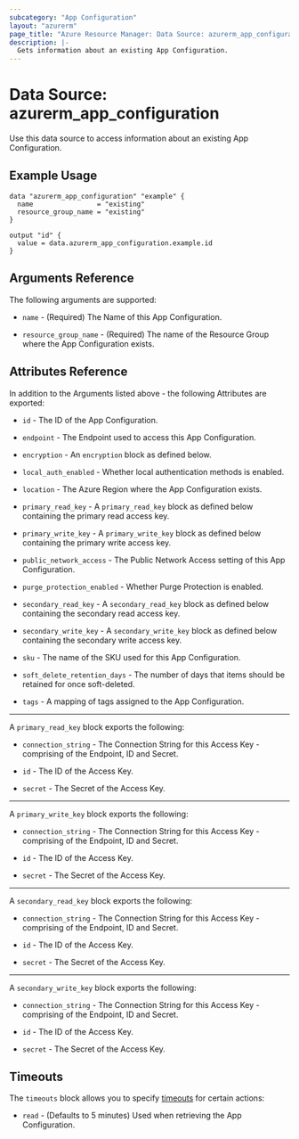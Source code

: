 ```yaml
---
subcategory: "App Configuration"
layout: "azurerm"
page_title: "Azure Resource Manager: Data Source: azurerm_app_configuration"
description: |-
  Gets information about an existing App Configuration.
---
```


# Data Source: azurerm_app_configuration

Use this data source to access information about an existing App Configuration.

## Example Usage

```hcl
data "azurerm_app_configuration" "example" {
  name                = "existing"
  resource_group_name = "existing"
}

output "id" {
  value = data.azurerm_app_configuration.example.id
}
```

## Arguments Reference

The following arguments are supported:

* `name` - (Required) The Name of this App Configuration.

* `resource_group_name` - (Required) The name of the Resource Group where the App Configuration exists.

## Attributes Reference

In addition to the Arguments listed above - the following Attributes are exported:

* `id` - The ID of the App Configuration.

* `endpoint` - The Endpoint used to access this App Configuration.

* `encryption` - An `encryption` block as defined below.

* `local_auth_enabled` - Whether local authentication methods is enabled.

* `location` - The Azure Region where the App Configuration exists.

* `primary_read_key` - A `primary_read_key` block as defined below containing the primary read access key.

* `primary_write_key` - A `primary_write_key` block as defined below containing the primary write access key.

* `public_network_access` - The Public Network Access setting of this App Configuration.

* `purge_protection_enabled` - Whether Purge Protection is enabled.

* `secondary_read_key` - A `secondary_read_key` block as defined below containing the secondary read access key.

* `secondary_write_key` - A `secondary_write_key` block as defined below containing the secondary write access key.

* `sku` - The name of the SKU used for this App Configuration.

* `soft_delete_retention_days` - The number of days that items should be retained for once soft-deleted.

* `tags` - A mapping of tags assigned to the App Configuration.

---

A `primary_read_key` block exports the following:

* `connection_string` - The Connection String for this Access Key - comprising of the Endpoint, ID and Secret.

* `id` - The ID of the Access Key.

* `secret` - The Secret of the Access Key.

---

A `primary_write_key` block exports the following:

* `connection_string` - The Connection String for this Access Key - comprising of the Endpoint, ID and Secret.

* `id` - The ID of the Access Key.

* `secret` - The Secret of the Access Key.

---

A `secondary_read_key` block exports the following:

* `connection_string` - The Connection String for this Access Key - comprising of the Endpoint, ID and Secret.

* `id` - The ID of the Access Key.

* `secret` - The Secret of the Access Key.

---

A `secondary_write_key` block exports the following:

* `connection_string` - The Connection String for this Access Key - comprising of the Endpoint, ID and Secret.

* `id` - The ID of the Access Key.

* `secret` - The Secret of the Access Key.

## Timeouts

The `timeouts` block allows you to specify [timeouts](https://www.terraform.io/language/resources/syntax#operation-timeouts) for certain actions:

* `read` - (Defaults to 5 minutes) Used when retrieving the App Configuration.
